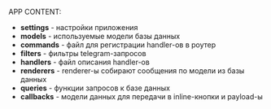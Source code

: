 APP CONTENT:
* **settings** - настройки приложения
* **models** - используемые модели базы данных
* **commands** - файл для регистрации handler-ов в роутер
* **filters** - фильтры telegram-запросов
* **handlers** - файл описания handler-ов
* **renderers** - renderer-ы собирают сообщения по модели из базы данных
* **queries** - функции запросов к базе данных
* **callbacks** - модели данных для передачи в inline-кнопки и payload-ы
